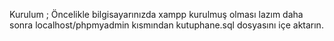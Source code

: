 Kurulum ; 
Öncelikle bilgisayarınızda xampp kurulmuş olması lazım daha sonra localhost/phpmyadmin kısmından kutuphane.sql dosyasını içe aktarın.
